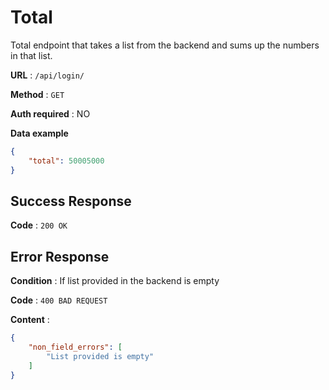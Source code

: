 # Total

Total endpoint that takes a list from the backend and sums up the numbers in that list.

**URL** : `/api/login/`

**Method** : `GET`

**Auth required** : NO

**Data example**

```json
{
    "total": 50005000
}
```

## Success Response

**Code** : `200 OK`

## Error Response

**Condition** : If list provided in the backend is empty

**Code** : `400 BAD REQUEST`

**Content** :

```json
{
    "non_field_errors": [
        "List provided is empty"
    ]
}
```